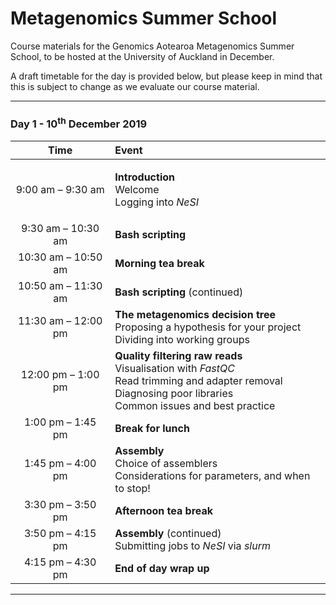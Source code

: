 # Metagenomics Summer School

Course materials for the Genomics Aotearoa Metagenomics Summer School, to be hosted at the University of Auckland in December.

A draft timetable for the day is provided below, but please keep in mind that this is subject to change as we evaluate our course material.

----

### Day 1 - 10<sup>th</sup> December 2019

|Time|Event|
|:---:|:---|
|9:00 am – 9:30 am|<p>**Introduction**<br>Welcome<br>Logging into *NeSI*</p>|
|9:30 am – 10:30 am|**Bash scripting**|
|10:30 am – 10:50 am|**Morning tea break**|
|10:50 am – 11:30 am|**Bash scripting** (continued)|
|11:30 am – 12:00 pm|**The metagenomics decision tree**<br>Proposing a hypothesis for your project<br>Dividing into working groups|
|12:00 pm – 1:00 pm|**Quality filtering raw reads**<br>Visualisation with *FastQC*<br>Read trimming and adapter removal<br>Diagnosing poor libraries<br>Common issues and best practice|
|1:00 pm – 1:45 pm|**Break for lunch**|
|1:45 pm – 4:00 pm|**Assembly**<br>Choice of assemblers<br>Considerations for parameters, and when to stop!|
|3:30 pm – 3:50 pm|**Afternoon tea break**|
|3:50 pm – 4:15 pm|**Assembly** (continued)<br>Submitting jobs to *NeSI* via *slurm*|
|4:15 pm – 4:30 pm|**End of day wrap up**|

----
